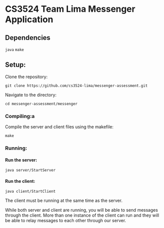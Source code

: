 # CS3524 Team Lima Messenger Application

## Dependencies

`java`
`make`

## Setup:

Clone the repository:

`git clone https://github.com/cs3524-lima/messenger-assessment.git`

Navigate to the directory:

`cd messenger-assessment/messenger`

### Compiling:a

Compile the server and client files using the makefile:

`make`

### Running:

#### Run the server:
`java server/StartServer`

#### Run the client:
`java client/StartClient`

The client must be running at the same time as the server.

While both server and client are running, you will be able to send messages through the client. More than one instance of the client can run and they will be able to relay messages to each other through our server.
